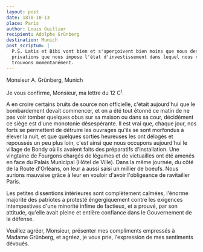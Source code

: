 ```yaml
---
layout: post
date: 1870-10-13
place: Paris
author: Louis Guillier
recipient: Adolphe Grünberg
destination: Munich
post_scriptum: |
  P.S. Latis et Bibi vont bien et s'aperçoivent bien moins que nous des
  privations que nous impose l'état d'investissement dans lequel nous nous
  trouvons momentanément.
---
```


Monsieur A. Grünberg, Munich


Je vous confirme, Monsieur, ma lettre du 12 C<sup>t</sup>.

A en croire certains bruits de source non officielle, c'était aujourd'hui que
le bombardement devait commencer, et on a été tout étonné ce matin de ne pas
voir tomber quelques obus sur sa maison ou dans sa cour, décidément ce siège
est d'une monotonie désespérante. Il est vrai que, chaque jour, nos forts se
permettent de détruire les ouvrages qu'ils se sont morfondus à élever la nuit,
et que quelques sorties heureuses les ont délogés et repoussés un peu plus
loin, c'est ainsi que nous occupons aujourd'hui le village de Bondy où ils
avaient faits des préparatifs d'installation. Une vingtaine de Fourgons
chargés de légumes et de victuailles ont été amenés en face du Palais Municipal
(Hôtel de Ville). Dans la même journée, du côté de la Route d'Orléans, on leur
a aussi saisi un millier de boeufs. Nous aurions mauvaise grâce à leur en
vouloir d'avoir l'obligeance de ravitailler Paris.

Les petites dissentions intérieures sont complètement calmées, l'énorme
majorité des patriotes a protesté éngergiquement contre les exigences
intempestives d'une minorité infime de factieux, et a prouvé, par son attitude,
qu'elle avait pleine et entière confiance dans le Gouvernement de la défense.

Veuillez agréer, Monsieur, présenter mes compliments empressés à Madame
Grünberg, et agréez, je vous prie, l'expression de mes sentiments dévoués.

